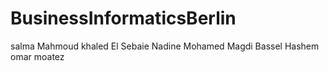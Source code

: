 # BusinessInformaticsBerlin
salma
Mahmoud khaled El Sebaie 
Nadine Mohamed Magdi
Bassel Hashem
omar moatez
